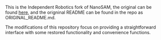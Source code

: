 This is the Independent Robotics fork of NanoSAM, the original can be found 
[here](https://github.com/NVIDIA-AI-IOT/nanosam), and the origninal README 
can be found in the repo as ORIGINAL_README.md.

The modifications of this repository focus on providing a straightforward interface 
with some restored functionality and convenience functions.